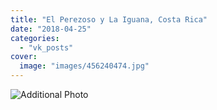 ```yaml
---
title: "El Perezoso y La Iguana, Costa Rica"
date: "2018-04-25"
categories: 
  - "vk_posts"
cover:
  image: "images/456240474.jpg"
---
```


![Additional Photo](https://vodpop.ru/wp-content/uploads/2023/07/456240475.jpg)
